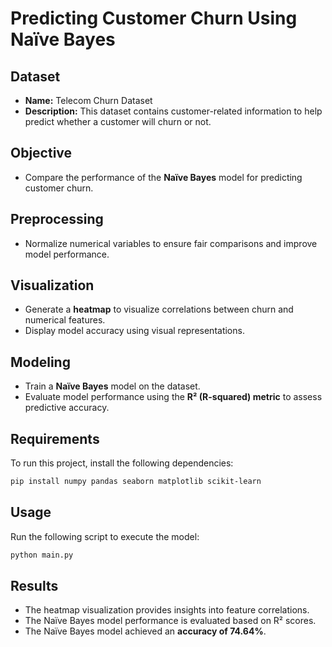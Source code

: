# Predicting Customer Churn Using Naïve Bayes

## Dataset
- **Name:** Telecom Churn Dataset
- **Description:** This dataset contains customer-related information to help predict whether a customer will churn or not.

## Objective
- Compare the performance of the **Naïve Bayes** model for predicting customer churn.

## Preprocessing
- Normalize numerical variables to ensure fair comparisons and improve model performance.

## Visualization
- Generate a **heatmap** to visualize correlations between churn and numerical features.
- Display model accuracy using visual representations.

## Modeling
- Train a **Naïve Bayes** model on the dataset.
- Evaluate model performance using the **R² (R-squared) metric** to assess predictive accuracy.

## Requirements
To run this project, install the following dependencies:
```bash
pip install numpy pandas seaborn matplotlib scikit-learn
```

## Usage
Run the following script to execute the model:
```bash
python main.py
```

## Results
- The heatmap visualization provides insights into feature correlations.
- The Naïve Bayes model performance is evaluated based on R² scores.
- The Naïve Bayes model achieved an **accuracy of 74.64%**.
